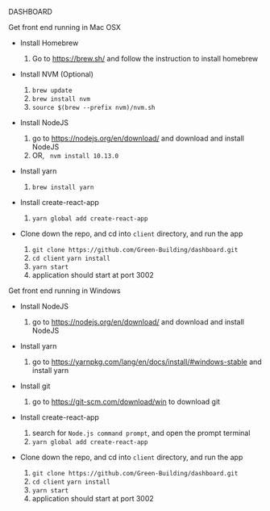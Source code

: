 DASHBOARD

Get front end running in Mac OSX

* Install Homebrew
  1. Go to https://brew.sh/ and follow the instruction to install homebrew

* Install NVM (Optional)
  1. `brew update`
  2. `brew install nvm`
  3. `source $(brew --prefix nvm)/nvm.sh`

* Install NodeJS
  1. go to https://nodejs.org/en/download/ and download and install NodeJS
  2. OR, ` nvm install 10.13.0`

* Install yarn
  1. `brew install yarn`

* Install create-react-app
  1. `yarn global add create-react-app`

* Clone down the repo, and cd into `client` directory, and run the app
  1. `git clone https://github.com/Green-Building/dashboard.git`
  2. `cd client` `yarn install`
  3. `yarn start`
  4. application should start at port 3002

Get front end running in Windows

* Install NodeJS
  1. go to https://nodejs.org/en/download/ and download and install NodeJS

* Install yarn
  1. go to https://yarnpkg.com/lang/en/docs/install/#windows-stable and install yarn

* Install git
  1. go to https://git-scm.com/download/win to download git

* Install create-react-app
  1. search for `Node.js command prompt`, and open the prompt terminal
  1. `yarn global add create-react-app`

* Clone down the repo, and cd into `client` directory, and run the app
  1. `git clone https://github.com/Green-Building/dashboard.git`
  2. `cd client` `yarn install`
  3. `yarn start`
  4. application should start at port 3002
